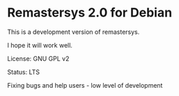 Remastersys 2.0 for Debian
=============

This is a development version of remastersys.

I hope it will work well.

License: GNU GPL v2

Status: LTS

Fixing bugs and help users - low level of development